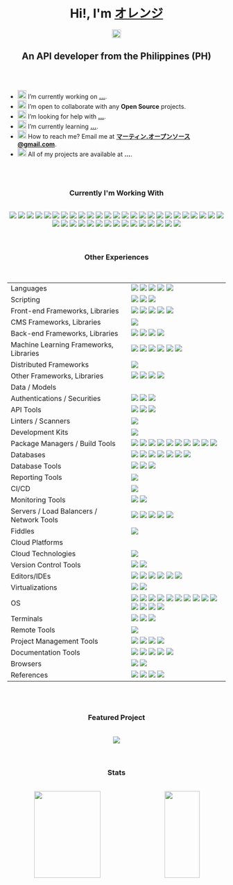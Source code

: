 <!-- ###########################################################         Hi       ########################################################### -->

<h1 align="center">Hi!, I'm <a href="https://oren-ji.github.io/">オレンジ</a></h1>

<!-- ###########################################################       Social     ########################################################### -->

<p align="center">
  <a href="https://github.com/oren-ji" target="blank">
  <img align="center" 
    src="https://cdn.jsdelivr.net/npm/simple-icons@3.12.0/icons/github.svg"
    alt="oren-ji" 
    height="20" width="20"/>
  </a>

</p>

<!-- ###########################################################       Tag        ########################################################### -->

<h2 align="center">An API developer from the Philippines (PH)</h2>

<br>
<br>

<!-- ###########################################################       Bio        ########################################################### -->

- <span><img width="20px" src="https://img.icons8.com/color/48/000000/source-code.png"/> I’m currently working on **[...](#)**.</span>
- <span><img width="20px" src="https://img.icons8.com/color/48/000000/teamwork.png"/> I’m open to collaborate with any **Open Source** projects.</span>
- <span><img width="20px" src="https://img.icons8.com/color/48/000000/connectivity-and-help.png"/> I’m looking for help with **[...](#)**.</span>
- <span><img width="20px" src="https://img.icons8.com/color/48/000000/learning.png"/> I’m currently learning **[...](#)**.</span>
- <span><img width="20px" src="https://img.icons8.com/color/48/000000/important-mail.png"/> How to reach me? Email me at **[マーティン.オープンソース@gmail.com](mailto:martin.opensource@gmail.com)**.<span>
- <span><img width="20px" src="https://img.icons8.com/color/48/000000/prototype.png"/> All of my projects are available at **...**.<span>

<br>
<br>

<!-- ###########################################################      Skills      ########################################################### -->

<h3 align="center">Currently I'm Working With</h3>

<br>

<div align="center">
  <!-- Languages -->
  <img src="https://img.shields.io/badge/kotlin-7F52FF?style=for-the-badge&logo=kotlin&logoColor=white"/>
  <img src="https://img.shields.io/badge/java-007396?style=for-the-badge&logo=java&logoColor=white"/>
  <!-- Scripting -->
  <img src="https://img.shields.io/badge/markdown-000000?style=for-the-badge&logo=markdown&logoColor=white"/>
  <!-- Front-end Frameworks, Libraries -->
  <!-- CMS Frameworks, Libraries -->
  <!-- Back-end Frameworks, Libraries -->
  <img src="https://img.shields.io/badge/quarkus-4695EB?style=for-the-badge&logo=quarkus&logoColor=white"/>
  <img src="https://img.shields.io/badge/eclipse vert.x-782A90?style=for-the-badge&logo=eclipse vert.x&logoColor=white"/>
  <img src="https://img.shields.io/badge/hibernate-59666C?style=for-the-badge&logo=hibernate&logoColor=white"/>
  <!-- Machine Learning Frameworks, Libraries -->
  <!-- Other Frameworks, Libraries -->
  <img src="https://img.shields.io/badge/swagger-85EA2D?style=for-the-badge&logo=swagger&logoColor=white"/>
  <!-- Models -->
  <img src="https://img.shields.io/badge/json-000000?style=for-the-badge&logo=json&logoColor=white"/>
  <!-- Authentications -->
  <img src="https://img.shields.io/badge/jwt-000000?style=for-the-badge&logo=jsonwebtokens&logoColor=white"/>
  <img src="https://img.shields.io/badge/authy-EC1C24?style=for-the-badge&logo=authy&logoColor=white"/>
  <!-- API Tools -->
  <img src="https://img.shields.io/badge/postman-FF6C37?style=for-the-badge&logo=postman&logoColor=white"/>
  <!-- Linters / Scanners -->
  <img src="https://img.shields.io/badge/sonarlint-CB2029?style=for-the-badge&logo=sonarlint&logoColor=white"/>
  <img src="https://img.shields.io/badge/sonarqube-4E9BCD?style=for-the-badge&logo=sonarqube&logoColor=white"/>
  <!-- Package Managers / Build Tools -->
  <img src="https://img.shields.io/badge/gradle-02303A?style=for-the-badge&logo=gradle&logoColor=white"/>
  <!-- Databases -->
  <img src="https://img.shields.io/badge/postgresql-4169E1?style=for-the-badge&logo=postgresql&logoColor=white"/>
  <!-- Database Tools -->
  <!-- Reporting Tools -->
  <!-- CI/CD -->
  <img src="https://img.shields.io/badge/docker-2496ED?style=for-the-badge&logo=docker&logoColor=white"/>
  <!-- Servers -->
  <!-- Fiddles -->
  <!-- Cloud Platforms -->
  <img src="https://img.shields.io/badge/gcp-4285F4?style=for-the-badge&logo=googlecloud&logoColor=white"/>
  <!-- Cloud Technologies -->
  <img src="https://img.shields.io/badge/kubernetes-326CE5?style=for-the-badge&logo=kubernetes&logoColor=white"/>
  <img src="https://img.shields.io/badge/elastic stack-005571?style=for-the-badge&logo=elasticstack&logoColor=white"/>
  <!-- Version Control Tools-->
  <img src="https://img.shields.io/badge/git-F05032?style=for-the-badge&logo=git&logoColor=white"/>
  <img src="https://img.shields.io/badge/bitbucket-0052CC?style=for-the-badge&logo=bitbucket&logoColor=white"/>
  <img src="https://img.shields.io/badge/github-181717?style=for-the-badge&logo=github&logoColor=white"/>
  <img src="https://img.shields.io/badge/dependabot-025E8C?style=for-the-badge&logo=dependabot&logoColor=white"/>
  <img src="https://img.shields.io/badge/gitignore-204ECF?style=for-the-badge&logo=gitignore.io&logoColor=white"/>
  <!-- Editors/IDEs -->
  <img src="https://img.shields.io/badge/intellij idea-000000?style=for-the-badge&logo=intellijidea&logoColor=white"/>
  <img src="https://img.shields.io/badge/vscode-007ACC?style=for-the-badge&logo=visualstudiocode&logoColor=white"/>
  <!-- Virtualizations -->
  <!-- OSes -->
  <img src="https://img.shields.io/badge/windows-0078D6?style=for-the-badge&logo=windows&logoColor=white"/>
  <img src="https://img.shields.io/badge/ubuntu-E95420?style=for-the-badge&logo=ubuntu&logoColor=white"/>
  <!-- Terminals -->
  <img src="https://img.shields.io/badge/cmd-4D4D4D?style=for-the-badge&logo=windowsterminal&logoColor=white"/>
  <!-- Remote Tools -->
  <img src="https://img.shields.io/badge/anydesk-EF443B?style=for-the-badge&logo=anydesk&logoColor=white"/>
  <!-- Project Management Tools -->
  <img src="https://img.shields.io/badge/jira-0052CC?style=for-the-badge&logo=jira&logoColor=white"/>
  <img src="https://img.shields.io/badge/ms outlook-0078D4?style=for-the-badge&logo=microsoftoutlook&logoColor=white"/>
  <img src="https://img.shields.io/badge/ms teams-6264A7?style=for-the-badge&logo=microsoftteams&logoColor=white"/>
  <img src="https://img.shields.io/badge/gmail-EA4335?style=for-the-badge&logo=gmail&logoColor=white"/>
  <img src="https://img.shields.io/badge/google chat-00AC47?style=for-the-badge&logo=googlechat&logoColor=white"/>
  <!-- Documentation Tools -->
  <img src="https://img.shields.io/badge/google sheets-34A853?style=for-the-badge&logo=googlesheets&logoColor=white"/>
  <img src="https://img.shields.io/badge/diagrams.net-F88705?style=for-the-badge&logo=diagrams.net&logoColor=white"/>
  <img src="https://img.shields.io/badge/grammarly-15C39A?style=for-the-badge&logo=grammarly&logoColor=white"/>
  <!-- Browsers -->
  <img src="https://img.shields.io/badge/chrome-4285F4?style=for-the-badge&logo=googlechrome&logoColor=white"/>
  <!-- References -->
  <img src="https://img.shields.io/badge/stack overflow-F58025?style=for-the-badge&logo=stackoverflow&logoColor=white"/>
</div>

<br>
<br>


<!-- ###########################################################   Experiences    ########################################################### -->

<h3 align="center">Other Experiences</h3>

<br>

<table align="center">
<tr>
<td>Languages</td>
<td>

  <img src="https://img.shields.io/badge/javascript-F7DF1E?style=for-the-badge&logo=javascript&logoColor=white"/>
  <img src="https://img.shields.io/badge/typescript-3178C6?style=for-the-badge&logo=typescript&logoColor=white"/>
  <img src="https://img.shields.io/badge/php-777BB4?style=for-the-badge&logo=php&logoColor=white"/>
  <img src="https://img.shields.io/badge/python-3776AB?style=for-the-badge&logo=python&logoColor=white"/>
  <img src="https://img.shields.io/badge/scala-DC322F?style=for-the-badge&logo=scala&logoColor=white"/>
  
</td>
</tr>

<tr>
<td>Scripting</td>
<td>
  <img src="https://img.shields.io/badge/html5-E34F26?style=for-the-badge&logo=html5&logoColor=white"/>
  <img src="https://img.shields.io/badge/css3-1572B6?style=for-the-badge&logo=css3&logoColor=white"/>
  <img src="https://img.shields.io/badge/less-1D365D?style=for-the-badge&logo=less&logoColor=white"/>
</td>
</tr>


<tr>
<td>Front-end Frameworks, Libraries</td>
<td>
  <img src="https://img.shields.io/badge/react-61DAFB?style=for-the-badge&logo=react&logoColor=white"/>
  <img src="https://img.shields.io/badge/redux-764ABC?style=for-the-badge&logo=redux&logoColor=white"/>
  <img src="https://img.shields.io/badge/Sencha-86BC40?style=for-the-badge&logo=sencha&logoColor=white"/>
  <img src="https://img.shields.io/badge/bootstrap-7952B3?style=for-the-badge&logo=bootstrap&logoColor=white"/>
  <img src="https://img.shields.io/badge/font awesome-528DD7?style=for-the-badge&logo=fontawesome&logoColor=white"/>
</td>
</tr>

<tr>
<td>CMS Frameworks, Libraries</td>
<td>
  <img src="https://img.shields.io/badge/wordpress-21759B?style=for-the-badge&logo=wordpress&logoColor=white"/>
</td>
</tr>

<tr>
<td>Back-end Frameworks, Libraries</td>
<td>
  <img src="https://img.shields.io/badge/expressjs-000000?style=for-the-badge&logo=express&logoColor=white"/>
  <img src="https://img.shields.io/badge/koa-33333D?style=for-the-badge&logo=koa&logoColor=white"/>
  <img src="https://img.shields.io/badge/node.js-339933?style=for-the-badge&logo=node.js&logoColor=white"/>
  <img src="https://img.shields.io/badge/codeigniter-EF4223?style=for-the-badge&logo=codeigniter&logoColor=white"/>
</td>
</tr>

<tr>
<td>Machine Learning Frameworks, Libraries</td>
<td>
  <img src="https://img.shields.io/badge/tensorflow-FF6F00?style=for-the-badge&logo=tensorflow&logoColor=white"/>
  <img src="https://img.shields.io/badge/jupyter-F37626?style=for-the-badge&logo=jupyter&logoColor=white"/>
  <img src="https://img.shields.io/badge/pandas-150458?style=for-the-badge&logo=pandas&logoColor=white"/>
  <img src="https://img.shields.io/badge/numpy-013243?style=for-the-badge&logo=numpy&logoColor=white"/>
  <img src="https://img.shields.io/badge/scipy-8CAAE6?style=for-the-badge&logo=scipy&logoColor=white"/>
  <img src="https://img.shields.io/badge/scikit learn-F7931E?style=for-the-badge&logo=scikit-learn&logoColor=white"/>
</td>
</tr>

<tr>
<td>Distributed Frameworks</td>
<td>
  <img src="https://img.shields.io/badge/kafka-231F20?style=for-the-badge&logo=apachekafka&logoColor=white"/>
</td>
</tr>

<tr>
<td>Other Frameworks, Libraries</td>
<td>
  <img src="https://img.shields.io/badge/underscore.js-0371B5?style=for-the-badge&logo=underscore.js&logoColor=white"/>
  <img src="https://img.shields.io/badge/jquery-0769AD?style=for-the-badge&logo=jquery&logoColor=white"/>
  <img src="https://img.shields.io/badge/chai-A30701?style=for-the-badge&logo=chai&logoColor=white"/>
  <img src="https://img.shields.io/badge/mocha-8D6748?style=for-the-badge&logo=mocha&logoColor=white"/>
</td>
</tr>


<tr>
<td>Data / Models</td>
<td>
</td>
</tr>


<tr>
<td>Authentications / Securities</td>
<td>
  <img src="https://img.shields.io/badge/passport-34E27A?style=for-the-badge&logo=passport&logoColor=white"/>
  <img src="https://img.shields.io/badge/owasp-000000?style=for-the-badge&logo=owasp&logoColor=white"/>
  <img src="https://img.shields.io/badge/openssl-721412?style=for-the-badge&logo=openssl&logoColor=white"/>
</td>
</tr>


<tr>
<td>API Tools</td>
<td>
  <img src="https://img.shields.io/badge/hoppscotch-31C48D?style=for-the-badge&logo=hoppscotch&logoColor=white"/>
  <img src="https://img.shields.io/badge/insomnia-4000BF?style=for-the-badge&logo=insomnia&logoColor=white"/>
  <img src="https://img.shields.io/badge/curl-073551?style=for-the-badge&logo=curl&logoColor=white"/>
</td>
</tr>


<tr>
<td>Linters / Scanners</td>
<td>
  <img src="https://img.shields.io/badge/eslint-4B32C3?style=for-the-badge&logo=eslint&logoColor=white"/>
</td>
</tr>

<tr>
<td>Development Kits</td>
<td>
  <img src="https://img.shields.io/badge/openjdk-FFFFFF?style=for-the-badge&logo=openjdk&logoColor=black"/>
</td>
</tr>


<tr>
<td>Package Managers / Build Tools</td>
<td>
  <img src="https://img.shields.io/badge/npm-CB3837?style=for-the-badge&logo=npm&logoColor=white"/>
  <img src="https://img.shields.io/badge/yarn-2C8EBB?style=for-the-badge&logo=yarn&logoColor=white"/>
  <img src="https://img.shields.io/badge/chocolatey-80B5E3?style=for-the-badge&logo=chocolatey&logoColor=white"/>
  <img src="https://img.shields.io/badge/packagist-F28D1A?style=for-the-badge&logo=packagist&logoColor=white"/>
  <img src="https://img.shields.io/badge/composer-885630?style=for-the-badge&logo=composer&logoColor=white"/>
  <img src="https://img.shields.io/badge/apache cordova-E8E8E8?style=for-the-badge&logo=apachecordova&logoColor=black"/>
  <img src="https://img.shields.io/badge/gulp-CF4647?style=for-the-badge&logo=gulp&logoColor=white"/>
  <img src="https://img.shields.io/badge/grunt-FAA918?style=for-the-badge&logo=grunt&logoColor=white"/>
  <img src="https://img.shields.io/badge/babel-F9DC3E?style=for-the-badge&logo=babel&logoColor=white"/>
  <img src="https://img.shields.io/badge/webpack-8DD6F9?style=for-the-badge&logo=webpack&logoColor=white"/>
</td>
</tr>

<tr>
<td>Databases</td>
<td>
  <img src="https://img.shields.io/badge/cassandra-1287B1?style=for-the-badge&logo=apachecassandra&logoColor=white"/>
  <img src="https://img.shields.io/badge/mongodb-47A24B?style=for-the-badge&logo=mongodb&logoColor=white"/>
  <img src="https://img.shields.io/badge/redis-DC382D?style=for-the-badge&logo=redis&logoColor=white"/>
  <img src="https://img.shields.io/badge/mysql-4479A1?style=for-the-badge&logo=mysql&logoColor=white"/>
  <img src="https://img.shields.io/badge/sqlite-003B57?style=for-the-badge&logo=sqlite&logoColor=white"/>
  <img src="https://img.shields.io/badge/ms sql server-CC2927?style=for-the-badge&logo=microsoftsqlserver&logoColor=white"/>
  <img src="https://img.shields.io/badge/ms access-A4373A?style=for-the-badge&logo=microsoftaccess&logoColor=white"/>
</td>
</tr>

<tr>
<td>Database Tools</td>
<td>
  <img src="https://img.shields.io/badge/flyway-CC0200?style=for-the-badge&logo=flyway&logoColor=white"/>
  <img src="https://img.shields.io/badge/phpmyadmin-6C78AF?style=for-the-badge&logo=phpmyadmin&logoColor=white"/>
  <img src="https://img.shields.io/badge/datagrip-000000?style=for-the-badge&logo=datagrip&logoColor=white"/>
</td>
</tr>

<tr>
<td>Reporting Tools</td>
<td>
  <img src="https://img.shields.io/badge/metabase-509EE3?style=for-the-badge&logo=metabase&logoColor=white"/>
</td>
</tr>

<tr>
<td>CI/CD</td>
<td>
  <img src="https://img.shields.io/badge/jenkins-D24939?style=for-the-badge&logo=jenkins&logoColor=white"/>
</td>
</tr>

<tr>
<td>Monitoring Tools</td>
<td>
  <img src="https://img.shields.io/badge/portainer-13BEF9?style=for-the-badge&logo=portainer&logoColor=white"/>
  <img src="https://img.shields.io/badge/grafana-F46800?style=for-the-badge&logo=grafana&logoColor=white"/>
</td>
</tr>

<tr>
<td>Servers / Load Balancers / Network Tools </td>
<td>
  <img src="https://img.shields.io/badge/pm2-2B037A?style=for-the-badge&logo=pm2&logoColor=white"/>
  <img src="https://img.shields.io/badge/ngrok-1F1E37?style=for-the-badge&logo=ngrok&logoColor=white"/>
  <img src="https://img.shields.io/badge/apache-D22128?style=for-the-badge&logo=apache&logoColor=white"/>
  <img src="https://img.shields.io/badge/nginx-009639?style=for-the-badge&logo=nginx&logoColor=white"/>
  <img src="https://img.shields.io/badge/xampp-FB7A24?style=for-the-badge&logo=xampp&logoColor=white"/>
</td>
</tr>

<tr>
<td>Fiddles</td>
<td>
  <img src="https://img.shields.io/badge/jsfiddle-0084FF?style=for-the-badge&logo=jsfiddle&logoColor=white"/>
</td>
</tr>


<tr>
<td>Cloud Platforms</td>
<td>
</td>
</tr>


<tr>
<td>Cloud Technologies</td>
<td>
  <img src="https://img.shields.io/badge/firebase-FFCA28?style=for-the-badge&logo=firebase&logoColor=white"/>
</td>
</tr>


<tr>
<td>Version Control Tools</td>
<td>
  <img src="https://img.shields.io/badge/gitlab-FC6D26?style=for-the-badge&logo=gitlab&logoColor=white"/>
  <img src="https://img.shields.io/badge/gitkraken-179287?style=for-the-badge&logo=gitkraken&logoColor=white"/>
</td>
</tr>


<tr>
<td>Editors/IDEs</td>
<td>
  <img src="https://img.shields.io/badge/sublime text-FF9800?style=for-the-badge&logo=sublimetext&logoColor=white"/>
  <img src="https://img.shields.io/badge/atom-66595C?style=for-the-badge&logo=atom&logoColor=white"/>
  <img src="https://img.shields.io/badge/netbeans-1B6AC6?style=for-the-badge&logo=apachenetbeanside&logoColor=white"/>
  <img src="https://img.shields.io/badge/codesandbox-000000?style=for-the-badge&logo=codesandbox&logoColor=white"/>
  <img src="https://img.shields.io/badge/codepen-000000?style=for-the-badge&logo=codepen&logoColor=white"/>
  <img src="https://img.shields.io/badge/notepad++-90E59A?style=for-the-badge&logo=notepadplusplus&logoColor=white"/>
</td>
</tr>


<tr>
<td>Virtualizations</td>
<td>
  <img src="https://img.shields.io/badge/vagrant-1868F2?style=for-the-badge&logo=vagrant&logoColor=white"/>
  <img src="https://img.shields.io/badge/virtualbox-183A61?style=for-the-badge&logo=virtualbox&logoColor=white"/>
</td>
</tr>


<tr>
<td>OS</td>
<td>
  <img src="https://img.shields.io/badge/android-3DDC84?style=for-the-badge&logo=android&logoColor=white"/>
  <img src="https://img.shields.io/badge/alpine-0D597F?style=for-the-badge&logo=alpinelinux&logoColor=white"/>
  <img src="https://img.shields.io/badge/elementary-64BAFF?style=for-the-badge&logo=elementary&logoColor=white"/>
  <img src="https://img.shields.io/badge/deepin-007CFF?style=for-the-badge&logo=deepin&logoColor=white"/>
  <img src="https://img.shields.io/badge/zorin-0CC1F3?style=for-the-badge&logo=zorin&logoColor=white"/>
  <img src="https://img.shields.io/badge/debian-AB1D33?style=for-the-badge&logo=debian&logoColor=white"/>
  <img src="https://img.shields.io/badge/kubuntu-0079C1?style=for-the-badge&logo=kubuntu&logoColor=white"/>
  <img src="https://img.shields.io/badge/lubuntu-0068C8?style=for-the-badge&logo=lubuntu&logoColor=white"/>
  <img src="https://img.shields.io/badge/linux mint-87CF3E?style=for-the-badge&logo=linuxmint&logoColor=white"/>
  <img src="https://img.shields.io/badge/fedora-51A2DA?style=for-the-badge&logo=fedora&logoColor=white"/>
  <img src="https://img.shields.io/badge/kali-557C94?style=for-the-badge&logo=kalilinux&logoColor=white"/>
  <img src="https://img.shields.io/badge/tails-56347C?style=for-the-badge&logo=tails&logoColor=white"/>
  <img src="https://img.shields.io/badge/opensuse-73BA25?style=for-the-badge&logo=opensuse&logoColor=white"/>
  <img src="https://img.shields.io/badge/centos-262577?style=for-the-badge&logo=centos&logoColor=white"/>
</td>
</tr>


<tr>
<td>Terminals</td>
<td>
  <img src="https://img.shields.io/badge/gnu bash-4EAA25?style=for-the-badge&logo=gnubash&logoColor=white"/>
  <img src="https://img.shields.io/badge/gnome terminal-241F31?style=for-the-badge&logo=gnometerminal&logoColor=white"/>
  <img src="https://img.shields.io/badge/hyper-000000?style=for-the-badge&logo=hyper&logoColor=white"/>
</td>
</tr>


<tr>
<td>Remote Tools</td>
<td>
  <img src="https://img.shields.io/badge/teamviewer-004680?style=for-the-badge&logo=teamviewer&logoColor=white"/>
</td>
</tr>


<tr>
<td>Project Management Tools</td>
<td>
  <img src="https://img.shields.io/badge/trello-0052CC?style=for-the-badge&logo=trello&logoColor=white"/>
  <img src="https://img.shields.io/badge/slack-4A154B?style=for-the-badge&logo=slack&logoColor=white"/>
  <img src="https://img.shields.io/badge/asana-273347?style=for-the-badge&logo=asana&logoColor=white"/>
  <img src="https://img.shields.io/badge/thunderbird-0A84FF?style=for-the-badge&logo=thunderbird&logoColor=white"/>
</td>
</tr>


<tr>
<td>Documentation Tools</td>
<td>
  <img src="https://img.shields.io/badge/ms word-2B579A?style=for-the-badge&logo=microsoftword&logoColor=white"/>
  <img src="https://img.shields.io/badge/ms excel-217346?style=for-the-badge&logo=microsoftexcel&logoColor=white"/>
  <img src="https://img.shields.io/badge/confluence-172B4D?style=for-the-badge&logo=confluence&logoColor=white"/>
  <img src="https://img.shields.io/badge/canva-00C4CC?style=for-the-badge&logo=canva&logoColor=white"/>
  <img src="https://img.shields.io/badge/stackedit-606060?style=for-the-badge&logo=stackedit&logoColor=white"/>
</td>
</tr>


<tr>
<td>Browsers</td>
<td>
  <img src="https://img.shields.io/badge/firefox-FF7139?style=for-the-badge&logo=firefox&logoColor=white"/>
  <img src="https://img.shields.io/badge/opera-FF1B2D?style=for-the-badge&logo=opera&logoColor=white"/>
</td>
</tr>


<tr>
<td>References</td>
<td>
  <img src="https://img.shields.io/badge/dev.to-0A0A0A?style=for-the-badge&logo=dev.to&logoColor=white"/>
  <img src="https://img.shields.io/badge/hacker noon-00FE000?style=for-the-badge&logo=hackernoon&logoColor=white"/>
  <img src="https://img.shields.io/badge/ask ubuntu-DC461D?style=for-the-badge&logo=askubuntu&logoColor=white"/>
  <img src="https://img.shields.io/badge/stackshare-0690FA?style=for-the-badge&logo=stackshare&logoColor=white"/>
</td>
</tr>

</table>

<br>
<br>

<!-- ########################################################### Featured Project ########################################################### -->

<h3 align="center">Featured Project</h3>

<br>

<div align="center">
<a href="https://github.com/oren-ji/oren-ji">
  <img src="https://github-readme-stats.vercel.app/api/pin/?username=oren-ji&repo=oren-ji&show_owner=true"/>
</a>
</div>

<br>
<br>

<!-- ###########################################################      Stats       ########################################################### -->

<h3 align="center">Stats</h3>

<br>

<div align="center">
<img align="left" height="200px" width="55%" src="https://github-readme-stats.vercel.app/api?username=oren-ji&count_private=true&show_icons=true&include_all_commits=true&custom_title=Github Stats&hide_title=true"/>

<img align="right" height="200px" width="40%" src="https://github-readme-stats.vercel.app/api/top-langs/?username=oren-ji&langs_count=8&layout=compact&hide_title=true"/>
</div>
  
